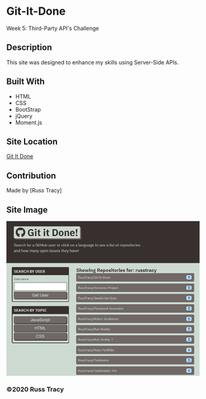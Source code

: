 # Git-It-Done

Week 5: Third-Party API's Challenge

## Description

This site was designed to enhance my skills using Server-Side APIs.


## Built With
* HTML
* CSS
* BootStrap
* jQuery
* Moment.js

## Site Location
[Git It Done](https://russtracy.github.io/Git-It-Done/)

## Contribution
Made by [Russ Tracy]

## Site Image
![alt text](assets/images/GitItDoneScreenShot.jpg)

### ©️2020 Russ Tracy
